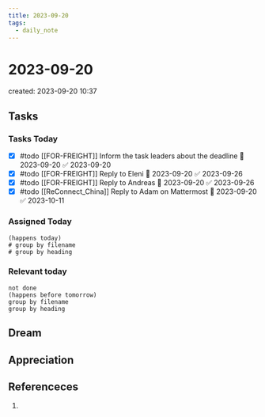 ```yaml
---
title: 2023-09-20
tags:
  - daily_note
---
```

# 2023-09-20
created: 2023-09-20 10:37

## Tasks

### Tasks Today
- [x] #todo [[FOR-FREIGHT]] Inform the task leaders about the deadline 🛫 2023-09-20 ✅ 2023-09-20
- [x] #todo [[FOR-FREIGHT]] Reply to Eleni 🛫 2023-09-20 ✅ 2023-09-26
- [x] #todo [[FOR-FREIGHT]] Reply to Andreas 📅 2023-09-20 ✅ 2023-09-26
- [x] #todo [[ReConnect_China]] Reply to Adam on Mattermost 🛫 2023-09-20 ✅ 2023-10-11

### Assigned Today
```tasks
(happens today)
# group by filename
# group by heading
```

### Relevant today
```tasks
not done
(happens before tomorrow)
group by filename
group by heading
```

## Dream

## Appreciation

## Referenceces
1. 